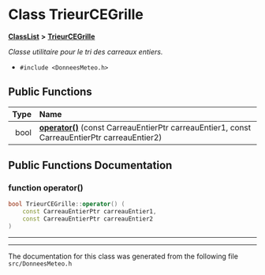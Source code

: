 

# Class TrieurCEGrille



[**ClassList**](annotated.md) **>** [**TrieurCEGrille**](classTrieurCEGrille.md)



_Classe utilitaire pour le tri des carreaux entiers._ 

* `#include <DonneesMeteo.h>`





































## Public Functions

| Type | Name |
| ---: | :--- |
|  bool | [**operator()**](#function-operator()) (const CarreauEntierPtr carreauEntier1, const CarreauEntierPtr carreauEntier2) <br> |




























## Public Functions Documentation




### function operator() 

```C++
bool TrieurCEGrille::operator() (
    const CarreauEntierPtr carreauEntier1,
    const CarreauEntierPtr carreauEntier2
) 
```




<hr>

------------------------------
The documentation for this class was generated from the following file `src/DonneesMeteo.h`

